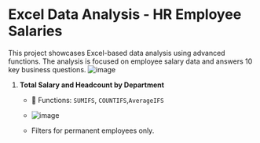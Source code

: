# Excel Data Analysis - HR Employee Salaries

This project showcases Excel-based data analysis using advanced functions. 
The analysis is focused on employee salary data and answers 10 key business questions.
![image](https://github.com/user-attachments/assets/7245771e-5869-4421-a67f-2ea59f26afae)

1. **Total Salary and Headcount by Department**
   - 📘 Functions: `SUMIFS`, `COUNTIFS`,`AverageIFS`
   - ![image](https://github.com/user-attachments/assets/d2d7e283-3ff0-4e7a-b031-3da04d6bf7d7)

   - Filters for permanent employees only.
